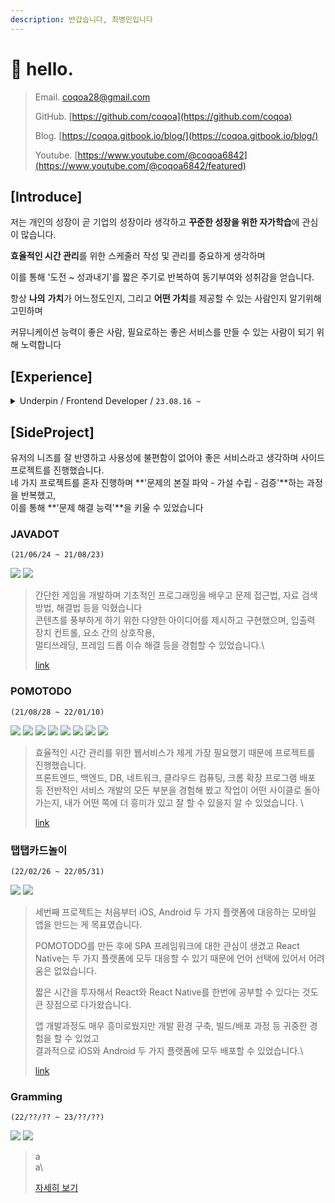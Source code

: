 ```yaml
---
description: 반갑습니다, 최병민입니다
---
```


# 👋 hello.

> Email. coqoa28@gmail.com
>
> GitHub. [https://github.com/coqoa](https://github.com/coqoa)
>
> Blog. [https://coqoa.gitbook.io/blog/](https://coqoa.gitbook.io/blog/)
>
> Youtube. [https://www.youtube.com/@coqoa6842](https://www.youtube.com/@coqoa6842/featured)

##

## \[Introduce]

저는 개인의 성장이 곧 기업의 성장이라 생각하고 **꾸준한 성장을 위한 자가학습**에 관심이 많습니다.

**효율적인 시간 관리**를 위한 스케줄러 작성 및 관리를 중요하게 생각하며

이를 통해 '도전 \~ 성과내기'를 짧은 주기로 반복하여 동기부여와 성취감을 얻습니다.

항상 **나의** **가치**가 어느정도인지, 그리고 **어떤 가치**를 제공할 수 있는 사람인지 알기위해 고민하며

커뮤니케이션 능력이 좋은 사람, 필요로하는 좋은 서비스를 만들 수 있는 사람이 되기 위해 노력합니다



## \[Experience]

<details>

<summary>Underpin / Frontend  Developer / <code>23.08.16 ~</code></summary>

주사용 기술 스택 : Flutter

* Notification Page 구현
* Translate 기능 구현
* Firebase Crashlytics 구현
* React로 관리자 페이지 구현
* Image Compressed를 통한 데이터 용량 절감
* Noti Page, Push alarm 등에서 보여지는 글 어순에 맞게 번역
* 인앱결제 기능 구현
* Flutter\_Map을 활용한 LBS 서비스 기능 구현

</details>

##

## \[SideProject]

유저의 니즈를 잘 반영하고 사용성에 불편함이 없어야 좋은 서비스라고 생각하며 사이드 프로젝트를 진행했습니다. \
네 가지 프로젝트를 혼자 진행하며 **'문제의 본질 파악 - 가설 수립 - 검증'**하는 과정을 반복했고,\
이를 통해 **'문제 해결 능력'**을 키울 수 있었습니다



### JAVADOT  <a href="#javadot" id="javadot"></a>

`(21/06/24 ~ 21/08/23)`

![](https://img.shields.io/badge/JAVA-007396?style=for-the-badge\&logo=java\&logoColor=white) ![](https://img.shields.io/badge/javafx-FF7800?style=for-the-badge\&logoColor=black)

> 간단한 게임을 개발하며 기초적인 프로그래밍을 배우고 문제 접근법, 자료 검색 방법, 해결법 등을 익혔습니다\
> 콘텐츠를 풍부하게 하기 위한 다양한 아이디어를 제시하고 구현했으며, 입출력 장치 컨트롤, 요소 간의 상호작용, \
> 멀티쓰레딩, 프레임 드롭 이슈 해결 등을 경험할 수 있었습니다.\
>
>
> [link](side-project/making-a-post.md)

###

### POMOTODO

`(21/08/28 ~ 22/01/10)`

![](https://img.shields.io/badge/html-E34F26?style=for-the-badge\&logoColor=white) ![](https://img.shields.io/badge/css-1572B6?style=for-the-badge\&logoColor=white) ![](https://img.shields.io/badge/javascript-F7DF1E?style=for-the-badge\&logoColor=black) ![](https://img.shields.io/badge/jquery-0769AD?style=for-the-badge\&logoColor=white) ![](https://img.shields.io/badge/NodeJS-6DB33F?style=for-the-badge\&logoColor=white) ![](https://img.shields.io/badge/Express-003545?style=for-the-badge\&logoColor=white) ![](https://img.shields.io/badge/mongodb-47A248?style=for-the-badge\&logoColor=black) ![](https://img.shields.io/badge/AWS-181717?style=for-the-badge\&logoColor=white)

> 효율적인 시간 관리를 위한 웹서비스가 제게 가장 필요했기 때문에 프로젝트를 진행했습니다. \
> 프론트엔드, 백엔드, DB, 네트워크, 클라우드 컴퓨팅, 크롬 확장 프로그램 배포 등 전반적인 서비스 개발의 모든 부분을 경험해 봤고 작업이 어떤 사이클로 돌아가는지, 내가 어떤 쪽에 더 흥미가 있고 잘 할 수 있을지 알 수 있었습니다. \
>
>
> [link](side-project/pomotodo.md)

###

### 탭탭카드놀이

`(22/02/26 ~ 22/05/31)`

![](https://img.shields.io/badge/reactnative-61DAFB?style=for-the-badge\&logoColor=white) ![](https://img.shields.io/badge/Firebase-FCC624?style=for-the-badge\&logoColor=black)

> 세번째 프로젝트는 처음부터 iOS, Android 두 가지 플랫폼에 대응하는 모바일 앱을 만드는 게 목표였습니다.&#x20;
>
> POMOTODO를 만든 후에 SPA 프레임워크에 대한 관심이 생겼고 React Native는 두 가지 플랫폼에 모두 대응할 수 있기 때문에 언어 선택에 있어서 어려움은 없었습니다.&#x20;
>
> 짧은 시간을 투자해서  React와 React Native를 한번에 공부할 수 있다는 것도 큰 장점으로 다가왔습니다.
>
> 앱 개발과정도 매우 흥미로웠지만 개발 환경 구축, 빌드/배포 과정 등 귀중한 경험을 할 수 있었고 \
> 결과적으로 iOS와 Android 두 가지 플랫폼에 모두 배포할 수 있었습니다.\
>
>
> [link](side-project/taptapcard.md)

###

### Gramming

`(22/??/?? ~ 23/??/??)`

![](https://img.shields.io/badge/flutter-02569B?style=for-the-badge\&logoColor=black) ![](https://img.shields.io/badge/Firebase-FCC624?style=for-the-badge\&logoColor=black)

> a\
> a\
>
>
> [자세히 보기](side-project/gramming.md)

